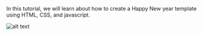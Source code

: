 In this tutorial, we will learn about how to create a Happy New year template using HTML, CSS, and javascript.


![alt text]([https://github.com/[username]/[reponame]/blob/[branch]/image.jpg](https://codewithbard.com/wp-content/uploads/2023/12/code-with-bard-projects-1024x517.png)https://codewithbard.com/wp-content/uploads/2023/12/code-with-bard-projects-1024x517.png?raw=true)


